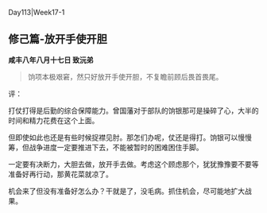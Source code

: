 Day113|Week17-1

## 修己篇-放开手使开胆

**咸丰八年八月十七日 致沅弟**

>饷项本极艰窘，然只好放开手使开胆，不复瞻前顾后畏首畏尾。

评：

打仗打得是后勤的综合保障能力。曾国藩对于部队的饷银那可是操碎了心，大半的时间和精力花费在这个上面。

但即使如此也还是有些时候捉襟见肘。那怎们办呢，仗还是得打。饷银可以慢慢筹，但战争进度一定要推进下去，不能被暂时的困难困住手脚。

一定要有决断力，大胆去做，放开手去做。考虑这个顾虑那个，犹犹豫豫要不要等准备好再行动，那黄花菜就凉了。

机会来了但没有准备好怎么办？干就是了，没毛病。抓住机会，尽可能地扩大战果。
